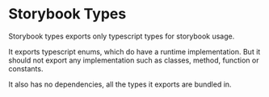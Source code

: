 # Storybook Types

Storybook types exports only typescript types for storybook usage.

It exports typescript enums, which do have a runtime implementation.
But it should not export any implementation such as classes, method, function or constants.

It also has no dependencies, all the types it exports are bundled in.
